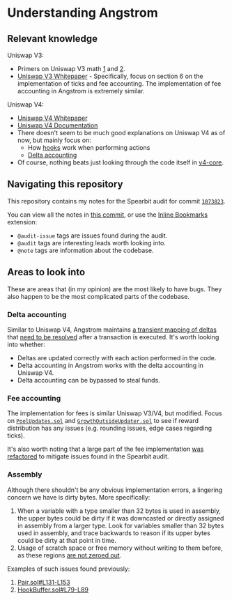 # Understanding Angstrom

## Relevant knowledge

Uniswap V3:

- Primers on Uniswap V3 math [1](https://blog.uniswap.org/uniswap-v3-math-primer) and [2](https://blog.uniswap.org/uniswap-v3-math-primer-2).
- [Uniswap V3 Whitepaper](https://app.uniswap.org/whitepaper-v3.pdf) - Specifically, focus on section 6 on the implementation of ticks and fee accounting. The implementation of fee accounting in Angstrom is extremely similar.

Uniswap V4:

- [Uniswap V4 Whitepaper](https://github.com/Uniswap/v4-core/blob/main/docs/whitepaper/whitepaper-v4.pdf)
- [Uniswap V4 Documentation](https://docs.uniswap.org/contracts/v4/overview)
- There doesn't seem to be much good explanations on Uniswap V4 as of now, but mainly focus on:
  - How [hooks](https://docs.uniswap.org/contracts/v4/concepts/hooks) work when performing actions
  - [Delta accounting](https://docs.uniswap.org/contracts/v4/concepts/flash-accounting)
- Of course, nothing beats just looking through the code itself in [v4-core](https://github.com/Uniswap/v4-core/tree/main).

## Navigating this repository

This repository contains my notes for the Spearbit audit for commit [`1073823`](https://github.com/SorellaLabs/angstrom/tree/10738235a2ff54dc171537e8617134cb644bf485).

You can view all the notes in [this commit](https://github.com/MiloTruck/sorella-notes/commit/ff6cb2449afc1e60c367de53186036002c41f9d9), or use the [Inline Bookmarks](https://marketplace.visualstudio.com/items?itemName=tintinweb.vscode-inline-bookmarks) extension:

- `@audit-issue` tags are issues found during the audit.
- `@audit` tags are interesting leads worth looking into.
- `@note` tags are information about the codebase.

## Areas to look into

These are areas that (in my opinion) are the most likely to have bugs. They also happen to be the most complicated parts of the codebase.

### Delta accounting

Similar to Uniswap V4, Angstrom maintains [a transient mapping of deltas](https://github.com/MiloTruck/sorella-notes/blob/main/src/modules/Settlement.sol#L23) that [need to be resolved](https://github.com/MiloTruck/sorella-notes/blob/main/src/modules/Settlement.sol#L100-L102) after a transaction is executed. It's worth looking into whether:

- Deltas are updated correctly with each action performed in the code.
- Delta accounting in Angstrom works with the delta accounting in Uniswap V4.
- Delta accounting can be bypassed to steal funds.

### Fee accounting

The implementation for fees is similar Uniswap V3/V4, but modified. Focus on [`PoolUpdates.sol`](https://github.com/MiloTruck/sorella-notes/blob/main/src/modules/PoolUpdates.sol) and [`GrowthOutsideUpdater.sol`](https://github.com/MiloTruck/sorella-notes/blob/main/src/modules/GrowthOutsideUpdater.sol) to see if reward distribution has any issues (e.g. rounding issues, edge cases regarding ticks).

It's also worth noting that a large part of the fee implementation [was refactored](https://github.com/SorellaLabs/angstrom/commit/26db3bbd0c49f1581486de5f3976844a9b6a82ca) to mitigate issues found in the Spearbit audit.

### Assembly

Although there shouldn't be any obvious implementation errors, a lingering concern we have is dirty bytes. More specifically:

1. When a variable with a type smaller than 32 bytes is used in assembly, the upper bytes could be dirty if it was downcasted or directly assigned in assembly from a larger type. Look for variables smaller than 32 bytes used in assembly, and trace backwards to reason if its upper bytes could be dirty at that point in time.
2. Usage of scratch space or free memory without writing to them before, as these regions [are not zeroed out](https://docs.soliditylang.org/en/latest/internals/layout_in_memory.html#layout-in-memory).

Examples of such issues found previously:

1. [Pair.sol#L131-L153](https://github.com/MiloTruck/sorella-notes/blob/main/src/types/Pair.sol#L131-L153)
2. [HookBuffer.sol#L79-L89](https://github.com/MiloTruck/sorella-notes/blob/main/src/types/HookBuffer.sol#L79-L89)

